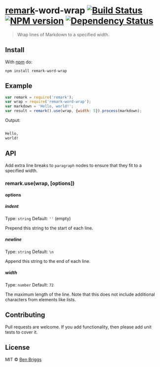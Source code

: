 # [remark]-word-wrap [![Build Status](https://travis-ci.org/ben-eb/remark-word-wrap.svg?branch=master)][ci] [![NPM version](https://badge.fury.io/js/remark-word-wrap.svg)][npm] [![Dependency Status](https://gemnasium.com/ben-eb/remark-word-wrap.svg)][deps]

> Wrap lines of Markdown to a specified width.


## Install

With [npm](https://npmjs.org/package/remark-word-wrap) do:

```
npm install remark-word-wrap
```


## Example

```javascript
var remark = require('remark');
var wrap = require('remark-word-wrap');
var markdown = 'Hello, world!';
var result = remark().use(wrap, {width: 5}).process(markdown);
```

Output:

```md

Hello,
world!
```


## API

Add extra line breaks to `paragraph` nodes to ensure that they fit to a
specified width.

### remark.use(wrap, [options])

#### options

##### indent

Type: `string`
Default: `''` (empty)

Prepend this string to the start of each line.

##### newline

Type: `string`
Default: `\n`

Append this string to the end of each line.

##### width

Type: `number`
Default: `72`

The maximum length of the line. Note that this does not include additional
characters from elements like lists.


## Contributing

Pull requests are welcome. If you add functionality, then please add unit tests
to cover it.


## License

MIT © [Ben Briggs](http://beneb.info)

[ci]: https://travis-ci.org/ben-eb/remark-word-wrap

[deps]: https://gemnasium.com/ben-eb/remark-word-wrap

[npm]: http://badge.fury.io/js/remark-word-wrap

[remark]: https://github.com/wooorm/remark

